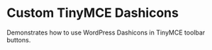 Custom TinyMCE Dashicons
========================

Demonstrates how to use WordPress Dashicons in TinyMCE toolbar buttons.
